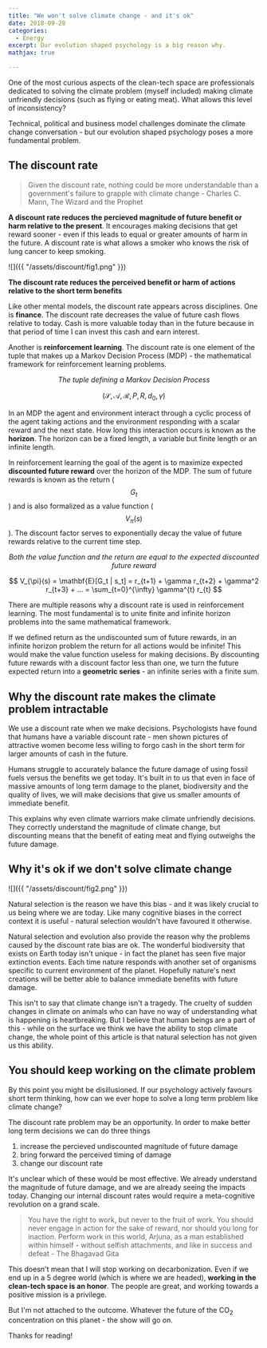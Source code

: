 ```yaml
---
title: "We won't solve climate change - and it's ok"
date: 2018-09-28
categories:
  - Energy
excerpt: Our evolution shaped psychology is a big reason why.
mathjax: true

---
```


<script src="https://cdn.mathjax.org/mathjax/latest/MathJax.js?config=TeX-AMS-MML_HTMLorMML" type="text/javascript"></script>

One of the most curious aspects of the clean-tech space are professionals dedicated to solving the climate problem (myself included) making climate unfriendly decisions (such as flying or eating meat).  What allows this level of inconsistency?

Technical, political and business model challenges dominate the climate change conversation - but our evolution shaped psychology poses a more fundamental problem.

## The discount rate

> Given the discount rate, nothing could be more understandable than a government's failure to grapple with climate change - Charles C. Mann, The Wizard and the Prophet

**A discount rate reduces the percieved magnitude of future benefit or harm relative to the present**.  It encourages making decisions that get reward sooner - even if this leads to equal or greater amounts of harm in the future.  A discount rate is what allows a smoker who knows the risk of lung cancer to keep smoking.

![]({{ "/assets/discount/fig1.png" }})

**The discount rate reduces the perceived benefit or harm of actions relative to the short term benefits**

Like other mental models, the discount rate appears across disciplines.  One is **finance**.  The discount rate decreases the value of future cash flows relative to today. Cash is more valuable today than in the future because in that period of time I can invest this cash and earn interest.

Another is **reinforcement learning**.  The discount rate is one element of the tuple that makes up a Markov Decision Process (MDP) - the mathematical framework for reinforcement learning problems.

*<center>The tuple defining a Markov Decision Process</center>*

$$ (\mathcal{S}, \mathcal{A}, \mathcal{R}, P, R, d_0, \gamma) $$

In an MDP the agent and environment interact through a cyclic process of the agent taking actions and the environment responding with a scalar reward and the next state.  How long this interaction occurs is known as the **horizon**.  The horizon can be a fixed length, a variable but finite length or an infinite length.

In reinforcement learning the goal of the agent is to maximize expected **discounted future reward** over the horizon of the MDP.  The sum of future rewards is known as the return ($$G_t$$) and is also formalized as a value function ($$V_{\pi}(s)$$).  The discount factor serves to exponentially decay the value of future rewards relative to the current time step.

*<center>Both the value function and the return are equal to the expected discounted future reward</center>*

$$ V_{\pi}(s) = \mathbf{E}[G_t | s_t] = r_{t+1} + \gamma r_{t+2} + \gamma^2 r_{t+3} + ... = \sum_{t=0}^{\infty} \gamma^{t} r_{t} $$

There are multiple reasons why a discount rate is used in reinforcement learning.  The most fundamental is to unite finite and infinite horizon problems into the same mathematical framework.

If we defined return as the undiscounted sum of future rewards, in an infinite horizon problem the return for all actions would be infinite!  This would make the value function useless for making decisions.  By discounting future rewards with a discount factor less than one, we turn the future expected return into a **geometric series** - an infinite series with a finite sum.

## Why the discount rate makes the climate problem intractable

We use a discount rate when we make decisions.  Psychologists have found that humans have a variable discount rate - men shown pictures of attractive women become less willing to forgo cash in the short term for larger amounts of cash in the future.

Humans struggle to accurately balance the future damage of using fossil fuels versus the benefits we get today.  It's built in to us that even in face of massive amounts of long term damage to the planet, biodiversity and the quality of lives, we will make decisions that give us smaller amounts of immediate benefit.

This explains why even climate warriors make climate unfriendly decisions.  They correctly understand the magnitude of climate change, but discounting means that the benefit of eating meat and flying outweighs the future damage.

## Why it's ok if we don't solve climate change

![]({{ "/assets/discount/fig2.png" }})

Natural selection is the reason we have this bias - and it was likely crucial to us being where we are today.  Like many cognitive biases in the correct context it is useful - natural selection wouldn't have favoured it otherwise.

Natural selection and evolution also provide the reason why the problems caused by the discount rate bias are ok.  The wonderful biodiversity that exists on Earth today isn't unique - in fact the planet has seen five major extinction events.  Each time nature responds with another set of organisms specific to current environment of the planet.  Hopefully nature's next creations will be better able to balance immediate benefits with future damage.

This isn't to say that climate change isn't a tragedy. The cruelty of sudden changes in climate on animals who can have no way of understanding what is happening is heartbreaking.  But I believe that human beings are a part of this - while on the surface we think we have the ability to stop climate change, the whole point of this article is that natural selection has not given us this ability.

## You should keep working on the climate problem

By this point you might be disillusioned.  If our psychology actively favours short term thinking, how can we ever hope to solve a long term problem like climate change?

The discount rate problem may be an opportunity.  In order to make better long term decisions we can do three things

1. increase the percieved undiscounted magnitude of future damage
2. bring forward the perceived timing of damage
3. change our discount rate

It's unclear which of these would be most effective.  We already understand the magnitude of future damage, and we are already seeing the impacts today.  Changing our internal discount rates would require a meta-cognitive revolution on a grand scale.

> You have the right to work, but never to the fruit of work. You should never engage in action for the sake of reward, nor should you long for inaction. Perform work in this world, Arjuna, as a man established within himself - without selfish attachments, and like in success and defeat - The Bhagavad Gita

This doesn't mean that I will stop working on decarbonization.  Even if we end up in a 5 degree world (which is where we are headed), **working in the clean-tech space is an honor**.  The people are great, and working towards a positive mission is a privilege.

But I'm not attached to the outcome.  Whatever the future of the CO<sub>2</sub> concentration on this planet - the show will go on.

Thanks for reading!
